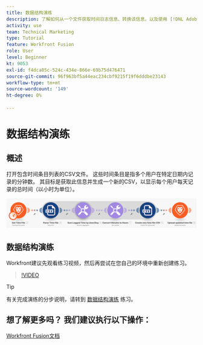 ```yaml
---
title: 数据结构演练
description: 了解如何从一个文件获取时间日志信息、转换该信息，以及使用 [!DNL Adobe Workfront Fusion].
activity: use
team: Technical Marketing
type: Tutorial
feature: Workfront Fusion
role: User
level: Beginner
kt: 9053
exl-id: f4dca85c-524c-434e-866e-69b75d476471
source-git-commit: 96f963bf5a44eac234cbf9215f19f6dddbe23143
workflow-type: tm+mt
source-wordcount: '149'
ht-degree: 0%

---
```


# 数据结构演练

## 概述

打开包含时间条目列表的CSV文件。 这些时间条目是指多个用户在特定日期内记录的分钟数。 其目标是获取此信息并生成一个新的CSV，以显示每个用户每天记录的总时间（以小时为单位）。

![融合场景的图像](assets/data-structures-and-data-stores-1.png)

## 数据结构演练

Workfront建议先观看练习视频，然后再尝试在您自己的环境中重新创建练习。

>[!VIDEO](https://video.tv.adobe.com/v/335294/?quality=12)

>[!TIP]
>
>有关完成演练的分步说明，请转到 [数据结构演练](https://experienceleague.adobe.com/docs/workfront-learn/tutorials-workfront/fusion/exercises/data-structures.html?lang=en) 练习。


## 想了解更多吗？ 我们建议执行以下操作：

[Workfront Fusion文档](https://experienceleague.adobe.com/docs/workfront/using/adobe-workfront-fusion/workfront-fusion-2.html?lang=en)
